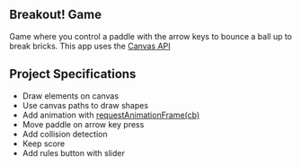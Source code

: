 ## Breakout! Game

Game where you control a paddle with the arrow keys to bounce a ball up to break bricks. This app uses the [Canvas API](https://developer.mozilla.org/en-US/docs/Web/API/Canvas_API)

## Project Specifications

- Draw elements on canvas
- Use canvas paths to draw shapes
- Add animation with [requestAnimationFrame(cb)](https://developer.mozilla.org/en-US/docs/Web/API/window/requestAnimationFrame)
- Move paddle on arrow key press
- Add collision detection
- Keep score
- Add rules button with slider
